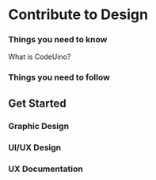 # Contribute to Design

### Things you need to know

What is CodeUino?



### Things you need to follow



## Get Started

### Graphic Design



### UI/UX Design



### UX Documentation





